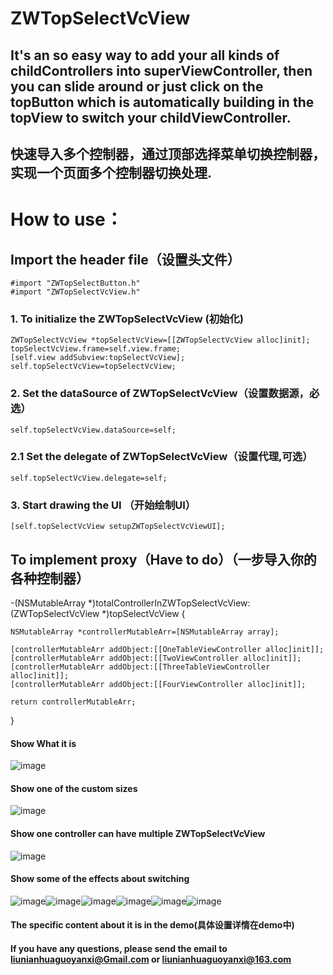# ZWTopSelectVcView
## It's an so easy way to add your all kinds of childControllers into superViewController, then you can slide around or just click on the topButton which is automatically building in the topView to switch your childViewController.
## 快速导入多个控制器，通过顶部选择菜单切换控制器，实现一个页面多个控制器切换处理.
# How to use：
## Import the header file（设置头文件）
    #import "ZWTopSelectButton.h"
    #import "ZWTopSelectVcView.h"
### 1. To initialize the ZWTopSelectVcView (初始化)
    ZWTopSelectVcView *topSelectVcView=[[ZWTopSelectVcView alloc]init];
    topSelectVcView.frame=self.view.frame;
    [self.view addSubview:topSelectVcView];
    self.topSelectVcView=topSelectVcView;
### 2. Set the dataSource of ZWTopSelectVcView（设置数据源，必选）
    self.topSelectVcView.dataSource=self;
### 2.1 Set the delegate of ZWTopSelectVcView（设置代理,可选）
    self.topSelectVcView.delegate=self;
### 3. Start drawing the UI （开始绘制UI）
    [self.topSelectVcView setupZWTopSelectVcViewUI];
## To implement proxy（Have to do）（一步导入你的各种控制器）
   -(NSMutableArray *)totalControllerInZWTopSelectVcView:(ZWTopSelectVcView *)topSelectVcView
   {
   
    NSMutableArray *controllerMutableArr=[NSMutableArray array];
    
    [controllerMutableArr addObject:[[OneTableViewController alloc]init]];
    [controllerMutableArr addObject:[[TwoViewController alloc]init]];
    [controllerMutableArr addObject:[[ThreeTableViewController alloc]init]];
    [controllerMutableArr addObject:[[FourViewController alloc]init]];
    
    return controllerMutableArr;
   }
#### Show What it is    
![image](https://github.com/liunianhuaguoyanxi/ZWTopSelectVcView/raw/master/演示/1.gif)
#### Show one of the custom sizes 
![image](https://github.com/liunianhuaguoyanxi/ZWTopSelectVcView/raw/master/演示/2.gif)
#### Show one controller can have multiple ZWTopSelectVcView
![image](https://github.com/liunianhuaguoyanxi/ZWTopSelectVcView/raw/master/演示/3.gif)
#### Show some of the effects about switching 

![image](https://github.com/liunianhuaguoyanxi/ZWTopSelectVcView/raw/master/演示/水波.gif)![image](https://github.com/liunianhuaguoyanxi/ZWTopSelectVcView/raw/master/演示/淡入淡出.gif)![image](https://github.com/liunianhuaguoyanxi/ZWTopSelectVcView/raw/master/演示/翻转.gif)![image](https://github.com/liunianhuaguoyanxi/ZWTopSelectVcView/raw/master/演示/覆盖.gif)![image](https://github.com/liunianhuaguoyanxi/ZWTopSelectVcView/raw/master/演示/翻页.gif)![image](https://github.com/liunianhuaguoyanxi/ZWTopSelectVcView/raw/master/演示/push.gif)

#### The specific content about it is in the demo(具体设置详情在demo中)
#### If you have any questions, please send the email to liunianhuaguoyanxi@Gmail.com or liunianhuaguoyanxi@163.com 

